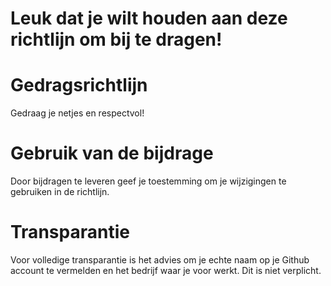 # Leuk dat je wilt houden aan deze richtlijn om bij te dragen!

# Gedragsrichtlijn
Gedraag je netjes en respectvol!

# Gebruik van de bijdrage
Door bijdragen te leveren geef je toestemming om je wijzigingen te gebruiken in de richtlijn.

# Transparantie
Voor volledige transparantie is het advies om je echte naam op je Github account te vermelden en het bedrijf waar je voor werkt. Dit is niet verplicht.
